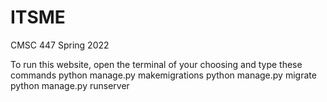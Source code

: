 # ITSME
CMSC 447 Spring 2022 

To run this website, open the terminal of your choosing and type these commands
python manage.py makemigrations
python manage.py migrate
python manage.py runserver
